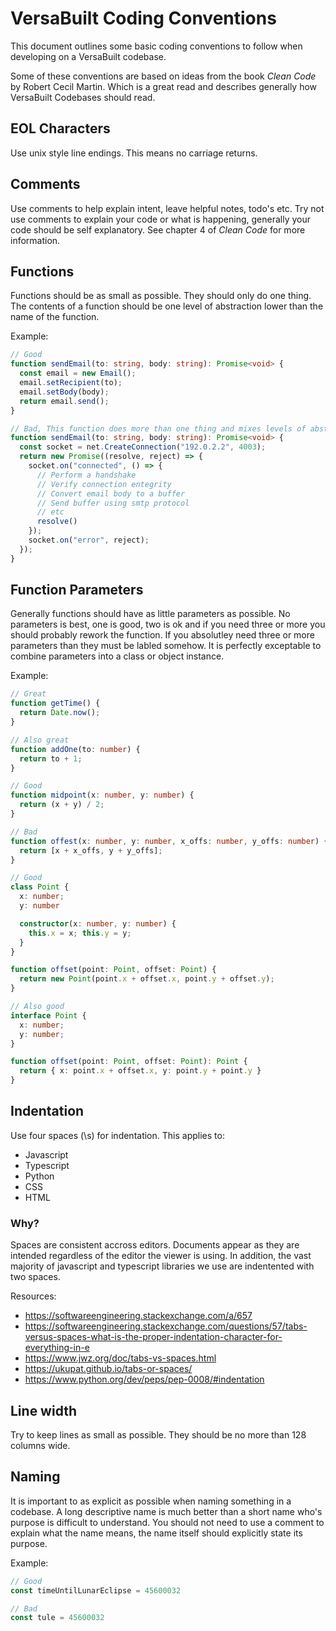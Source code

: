 # VersaBuilt Coding Conventions

This document outlines some basic coding conventions to follow when developing on a VersaBuilt codebase.

Some of these conventions are based on ideas from the book *Clean Code* by Robert Cecil Martin. Which is a great read and describes generally how VersaBuilt Codebases should read.

## EOL Characters

Use unix style line endings. This means no carriage returns.

## Comments

Use comments to help explain intent, leave helpful notes, todo's etc. Try not use comments to explain your code or what is happening, generally your code should be self explanatory. See chapter 4 of *Clean Code* for more information.

## Functions

Functions should be as small as possible. They should only do one thing. The contents of a function should be one level of abstraction lower than the name of the function.

Example:
```typescript
// Good
function sendEmail(to: string, body: string): Promise<void> {
  const email = new Email();
  email.setRecipient(to);
  email.setBody(body);
  return email.send();
}

// Bad, This function does more than one thing and mixes levels of abstraction
function sendEmail(to: string, body: string): Promise<void> {
  const socket = net.CreateConnection("192.0.2.2", 4003);
  return new Promise((resolve, reject) => {
    socket.on("connected", () => {
      // Perform a handshake
      // Verify connection entegrity
      // Convert email body to a buffer
      // Send buffer using smtp protocol
      // etc
      resolve()
    });
    socket.on("error", reject);
  });
}
```

## Function Parameters

Generally functions should have as little parameters as possible. No parameters is best, one is good, two is ok and if you need three or more you should probably rework the function. If you absolutley need
three or more parameters than they must be labled somehow. It is perfectly exceptable to combine parameters into a class or object instance.

Example:

```typescript
// Great
function getTime() {
  return Date.now();
}

// Also great
function addOne(to: number) {
  return to + 1;
}

// Good
function midpoint(x: number, y: number) {
  return (x + y) / 2;
}

// Bad
function offest(x: number, y: number, x_offs: number, y_offs: number) {
  return [x + x_offs, y + y_offs];
}

// Good
class Point {
  x: number;
  y: number

  constructor(x: number, y: number) {
    this.x = x; this.y = y;
  }
}

function offset(point: Point, offset: Point) {
  return new Point(point.x + offset.x, point.y + offset.y);
}

// Also good
interface Point {
  x: number;
  y: number;
}

function offset(point: Point, offset: Point): Point {
  return { x: point.x + offset.x, y: point.y + point.y }
}
```

## Indentation

Use four spaces (\s) for indentation. This applies to:
  - Javascript
  - Typescript
  - Python
  - CSS
  - HTML

### Why?

Spaces are consistent accross editors. Documents appear as they are intended regardless of the editor the viewer is using. In addition, the vast majority of javascript and typescript libraries we use are indentented with two spaces.

Resources:
- https://softwareengineering.stackexchange.com/a/657
- https://softwareengineering.stackexchange.com/questions/57/tabs-versus-spaces-what-is-the-proper-indentation-character-for-everything-in-e
- https://www.jwz.org/doc/tabs-vs-spaces.html
- https://ukupat.github.io/tabs-or-spaces/
- https://www.python.org/dev/peps/pep-0008/#indentation

## Line width

Try to keep lines as small as possible. They should be no more than 128 columns wide.

## Naming

It is important to as explicit as possible when naming something in a codebase. A long descriptive name is much better than a short name who's purpose is difficult to understand. You should not need to use a comment to explain what the name means, the name itself should explicitly state its purpose.

Example:
```typescript
// Good
const timeUntilLunarEclipse = 45600032

// Bad
const tule = 45600032
```